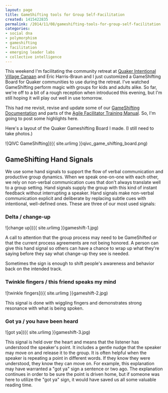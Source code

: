 ```yaml
---
layout: page
title: GameShifting tools for Group Self-Facilitation
created: 1415422835
permalink: /2014/11/08/gameshifting-tools-for-group-self-facilitation
categories:
- social dna
- polymorphism
- gameshifting
- facilitation
- emerging leader labs
- collective intelligence
---
```


This weekend I'm facilitating the community retreat at [Quaker Intentional Village Canaan](/quaker-intentional-village) and Eric Harris-Braun and I just customized a GameShifting Board for Quaker communities to use during the retreat.  I've watched GameShifting perform magic with groups for kids and adults alike. So far, we're off to a bit of a rough reception when introduced this evening, but I'm still hoping it will play out well in use tomorrow.

This had me revisit, revise and update some of our [GameShifting Documentation](/emerging-leader-labs/game-shifting) and parts of the [Agile Facilitator Training Manual](/agile-learning-centers/facilitator-training-manual).  So, I'm going to post some highlights here.

Here's a layout of the Quaker Gameshifting Board I made. (I still need to take photos.)

![QIVC GameShifting]({{ site.urlimg }}qivc_game_shifting_board.png)

## GameShifting Hand Signals

We use some hand signals to support the flow of verbal communication and productive group dynamics. When we speak one-on-one with each other, we rely on non-verbal communication cues that don't always translate well to a group setting. Hand signals supply the group with this kind of instant feedback without interrupting a speaker. Hand signals make non-verbal communication explicit and deliberate by replacing subtle cues with intentional, well-defined ones. These are three of our most used signals:

### Delta / change-up

![change up]({{ site.urlimg }}gameshift-1.jpg)

A call to attention that the group process may need to be GameShifted or that the current process agreements are not being honored. A person can give this hand signal so others can have a chance to wrap up what they're saying before they say what change-up they see is needed.

Sometimes the sign is enough to shift people's awareness and behavior back on the intended track.

### Twinkle fingers / this friend speaks my mind

![twinkle fingers]({{ site.urlimg }}gameshift-2.jpg)

This signal is done with wiggling fingers and demonstrates strong resonance with what is being spoken.

### Got ya / you have been heard

![got ya]({{ site.urlimg }}gameshift-3.jpg)

This signal is held over the heart and means that the listener has understood the speaker's point. It includes a gentle nudge that the speaker may move on and release it to the group. It is often helpful when the speaker is repeating a point in different words. If they know they were understood, they know they can move on. For example, this explanation may have warranted a "got ya" sign a sentence or two ago. The explanation continues in order to be sure the point is driven home, but if someone was here to utilize the "got ya" sign, it would have saved us all some valuable reading time.
